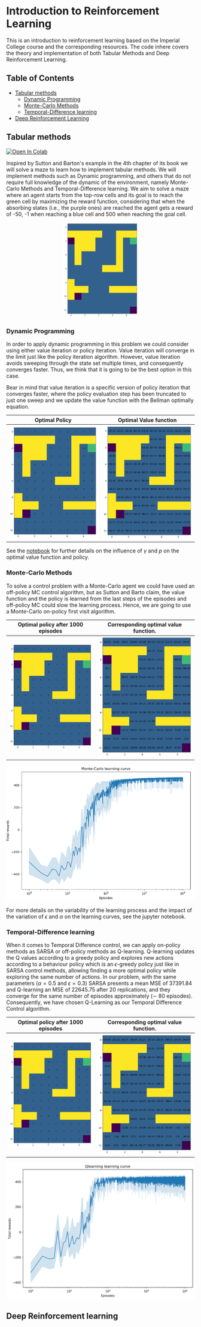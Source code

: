 # Introduction to Reinforcement Learning

This is an introduction to reinforcement learning based on the Imperial College course and the corresponding resources. The code inhere covers the theory and implementation of both Tabular Methods and Deep Reinforcement Learning.

## Table of Contents
* [Tabular methods](#tabular-methods)
    * [Dynamic Programming](#dynamic-programming)
    * [Monte-Carlo Methods](#monte-carlo-methods)
    * [Temporal-Difference learning](#temporal-difference-learning)
* [Deep Reinforcement Learning](#deep-reinforcement-learning)


## Tabular methods

[![Open In Colab](https://colab.research.google.com/assets/colab-badge.svg)](https://colab.research.google.com/github/ggarrofe/ReinforcementLearning/blob/main/tabular_methods.ipynb)

Inspired by Sutton and Barton's example in the 4th chapter of its book we will solve a maze to learn how to implement tabular methods. We will implement methods such as Dynamic programming, and others that do not require full knowledge of the dynamic of the environment, namely Monte-Carlo Methods and Temporal-Difference learning. We aim to solve a maze where an agent starts from the top-row cells and its goal is to reach the green cell by maximizing the reward function, considering that when the absorbing states (i.e., the purple ones) are reached the agent gets a reward of -50, -1 when reaching a blue cell and 500 when reaching the goal cell.

<p align="center">
<img src="./imgs/maze.png" width="200"/>
</p>

### Dynamic Programming 
In order to apply dynamic programming in this problem we could consider using either value iteration or policy iteration. Value iteration will converge in the limit just like the policy iteration algorithm. However, value iteration avoids sweeping through the state set multiple times, and consequently converges faster. Thus, we think that it is going to be the best option in this case.

Bear in mind that value iteration is a specific version of policy iteration that converges faster, where the policy evaluation step has been truncated to just one sweep and we update the value function with the Bellman optimally equation.

Optimal Policy    | Optimal Value function
:---------------------------------:|:-------------------------:
![Optimal Policy](out/dp/policy_grid_normal.png) | ![Optimal Value function](out/dp/value_grid_normal.png)

See the [notebook](tabular_methods.ipynb) for further details on the influence of $\gamma$ and $p$ on the optimal value function and policy.
### Monte-Carlo Methods

To solve a control problem with a Monte-Carlo agent we could have used an off-policy MC control algorithm, but as Sutton and Barto claim, the value function and the policy is learned from the last steps of the episodes and off-policy MC could slow the learning process. Hence, we are going to use a Monte-Carlo on-policy first visit algorithm.

Optimal policy after 1000 episodes  | Corresponding optimal value function.
:---------------------------------:|:-------------------------:
![Optimal Policy](out/mc/policy_grid.png) | ![Optimal Value function](out/mc/value_grid.png)


![Monte-Carlo learning curve](out/mc/Montecarlo_learningcurve.png)

For more details on the variability of the learning process and the impact of the variation of $\epsilon$ and $\alpha$ on the learning curves, see the jupyter notebook.


### Temporal-Difference learning
When it comes to Temporal Difference control, we can apply on-policy methods as SARSA or off-policy methods as Q-learning. Q-learning updates the Q values according to a greedy policy and explores new actions according to a behaviour policy which is an $\epsilon$-greedy policy just like in SARSA control methods, allowing finding a more optimal policy while exploring the same number of actions. In our problem, with the same parameters ($\alpha = 0.5$ and $\epsilon = 0.3$) SARSA presents a mean MSE of $37391.84$ and Q-learning an MSE of $22645.75$ after 20 replications, and they converge for the same number of episodes approximately ($\sim$ 80 episodes). Consequently, we have chosen Q-Learning as our Temporal Difference Control algorithm. 

Optimal policy after 1000 episodes  | Corresponding optimal value function.
:---------------------------------:|:-------------------------:
![Optimal Policy](out/td/policy_grid.png) | ![Optimal Value function](out/td/value_grid.png)


![Monte-Carlo learning curve](out/td/Qlearning_learningcurve.png)
## Deep Reinforcement learning

